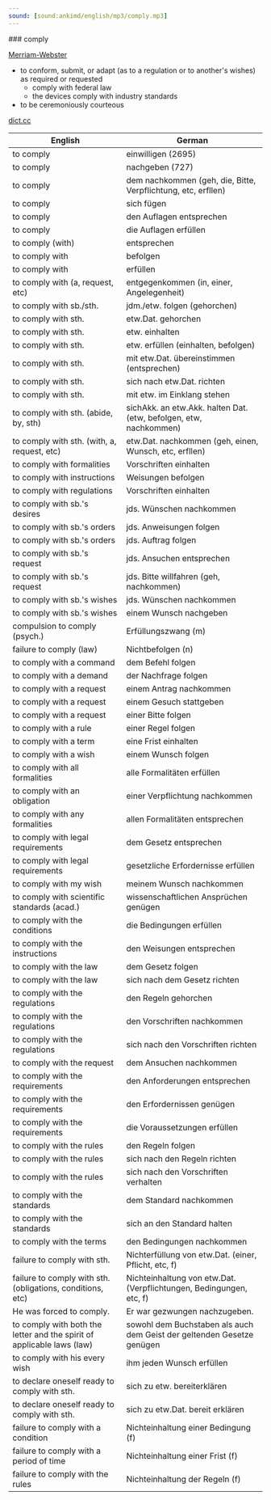 ```yaml
---
sound: [sound:ankimd/english/mp3/comply.mp3]
---
```


\### comply

[Merriam-Webster](https://www.merriam-webster.com/dictionary/comply)

- to conform, submit, or adapt (as to a regulation or to another's wishes) as required or requested
    - comply with federal law
    - the devices comply with industry standards
- to be ceremoniously courteous

[dict.cc](https://www.dict.cc/comply)

| English        | German       |
| -------------- | ------------ |
| to comply | einwilligen (2695) |
| to comply | nachgeben (727) |
| to comply | dem nachkommen (geh, die, Bitte, Verpflichtung, etc, erfllen) |
| to comply | sich fügen |
| to comply | den Auflagen entsprechen |
| to comply | die Auflagen erfüllen |
| to comply (with) | entsprechen |
| to comply with | befolgen |
| to comply with | erfüllen |
| to comply with (a, request, etc) | entgegenkommen (in, einer, Angelegenheit) |
| to comply with sb./sth. | jdm./etw. folgen (gehorchen) |
| to comply with sth. | etw.Dat. gehorchen |
| to comply with sth. | etw. einhalten |
| to comply with sth. | etw. erfüllen (einhalten, befolgen) |
| to comply with sth. | mit etw.Dat. übereinstimmen (entsprechen) |
| to comply with sth. | sich nach etw.Dat. richten |
| to comply with sth. | mit etw. im Einklang stehen |
| to comply with sth. (abide, by, sth) | sichAkk. an etw.Akk. halten Dat. (etw, befolgen, etw, nachkommen) |
| to comply with sth. (with, a, request, etc) | etw.Dat. nachkommen (geh, einen, Wunsch, etc, erfllen) |
| to comply with formalities | Vorschriften einhalten |
| to comply with instructions | Weisungen befolgen |
| to comply with regulations | Vorschriften einhalten |
| to comply with sb.'s desires | jds. Wünschen nachkommen |
| to comply with sb.'s orders | jds. Anweisungen folgen |
| to comply with sb.'s orders | jds. Auftrag folgen |
| to comply with sb.'s request | jds. Ansuchen entsprechen |
| to comply with sb.'s request | jds. Bitte willfahren (geh, nachkommen) |
| to comply with sb.'s wishes | jds. Wünschen nachkommen |
| to comply with sb.'s wishes | einem Wunsch nachgeben |
| compulsion to comply (psych.) | Erfüllungszwang (m) |
| failure to comply (law) | Nichtbefolgen (n) |
| to comply with a command | dem Befehl folgen |
| to comply with a demand | der Nachfrage folgen |
| to comply with a request | einem Antrag nachkommen |
| to comply with a request | einem Gesuch stattgeben |
| to comply with a request | einer Bitte folgen |
| to comply with a rule | einer Regel folgen |
| to comply with a term | eine Frist einhalten |
| to comply with a wish | einem Wunsch folgen |
| to comply with all formalities | alle Formalitäten erfüllen |
| to comply with an obligation | einer Verpflichtung nachkommen |
| to comply with any formalities | allen Formalitäten entsprechen |
| to comply with legal requirements | dem Gesetz entsprechen |
| to comply with legal requirements | gesetzliche Erfordernisse erfüllen |
| to comply with my wish | meinem Wunsch nachkommen |
| to comply with scientific standards (acad.) | wissenschaftlichen Ansprüchen genügen |
| to comply with the conditions | die Bedingungen erfüllen |
| to comply with the instructions | den Weisungen entsprechen |
| to comply with the law | dem Gesetz folgen |
| to comply with the law | sich nach dem Gesetz richten |
| to comply with the regulations | den Regeln gehorchen |
| to comply with the regulations | den Vorschriften nachkommen |
| to comply with the regulations | sich nach den Vorschriften richten |
| to comply with the request | dem Ansuchen nachkommen |
| to comply with the requirements | den Anforderungen entsprechen |
| to comply with the requirements | den Erfordernissen genügen |
| to comply with the requirements | die Voraussetzungen erfüllen |
| to comply with the rules | den Regeln folgen |
| to comply with the rules | sich nach den Regeln richten |
| to comply with the rules | sich nach den Vorschriften verhalten |
| to comply with the standards | dem Standard nachkommen |
| to comply with the standards | sich an den Standard halten |
| to comply with the terms | den Bedingungen nachkommen |
| failure to comply with sth. | Nichterfüllung von etw.Dat. (einer, Pflicht, etc, f) |
| failure to comply with sth. (obligations, conditions, etc) | Nichteinhaltung von etw.Dat. (Verpflichtungen, Bedingungen, etc, f) |
| He was forced to comply. | Er war gezwungen nachzugeben. |
| to comply with both the letter and the spirit of applicable laws (law) | sowohl dem Buchstaben als auch dem Geist der geltenden Gesetze genügen |
| to comply with his every wish | ihm jeden Wunsch erfüllen |
| to declare oneself ready to comply with sth. | sich zu etw. bereiterklären |
| to declare oneself ready to comply with sth. | sich zu etw.Dat. bereit erklären |
| failure to comply with a condition | Nichteinhaltung einer Bedingung (f) |
| failure to comply with a period of time | Nichteinhaltung einer Frist (f) |
| failure to comply with the rules | Nichteinhaltung der Regeln (f) |
